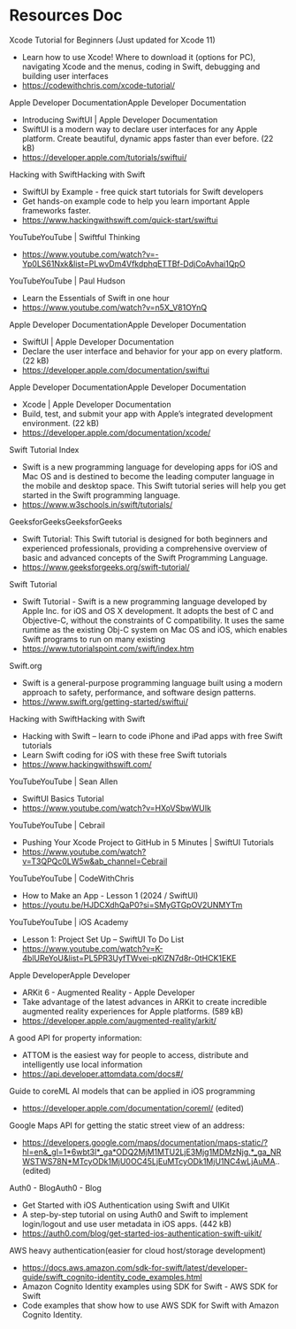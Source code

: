 # Resources Doc


Xcode Tutorial for Beginners (Just updated for Xcode 11)
- Learn how to use Xcode! Where to download it (options for PC), navigating Xcode and the menus, coding in Swift, debugging and building user interfaces
- https://codewithchris.com/xcode-tutorial/


Apple Developer DocumentationApple Developer Documentation
- Introducing SwiftUI | Apple Developer Documentation
- SwiftUI is a modern way to declare user interfaces for any Apple platform. Create beautiful, dynamic apps faster than ever before. (22 kB)
- https://developer.apple.com/tutorials/swiftui/


Hacking with SwiftHacking with Swift
- SwiftUI by Example - free quick start tutorials for Swift developers
- Get hands-on example code to help you learn important Apple frameworks faster.
- https://www.hackingwithswift.com/quick-start/swiftui




YouTubeYouTube | Swiftful Thinking
- https://www.youtube.com/watch?v=-Yp0LS61Nxk&list=PLwvDm4VfkdphqETTBf-DdjCoAvhai1QpO



YouTubeYouTube | Paul Hudson
- Learn the Essentials of Swift in one hour
- https://www.youtube.com/watch?v=n5X_V81OYnQ


Apple Developer DocumentationApple Developer Documentation
- SwiftUI | Apple Developer Documentation
- Declare the user interface and behavior for your app on every platform. (22 kB)
- https://developer.apple.com/documentation/swiftui


Apple Developer DocumentationApple Developer Documentation
- Xcode | Apple Developer Documentation
- Build, test, and submit your app with Apple’s integrated development environment. (22 kB)
- https://developer.apple.com/documentation/xcode/


Swift Tutorial Index
- Swift is a new programming language for developing apps for iOS and Mac OS and is destined to become the leading computer language in the mobile and desktop space. This Swift tutorial series will help you get started in the Swift programming language.
- https://www.w3schools.in/swift/tutorials/


GeeksforGeeksGeeksforGeeks
- Swift Tutorial: This Swift tutorial is designed for both beginners and experienced professionals, providing a comprehensive overview of basic and advanced concepts of the Swift Programming Language.
- https://www.geeksforgeeks.org/swift-tutorial/


Swift Tutorial
- Swift Tutorial - Swift is a new programming language developed by Apple Inc. for iOS and OS X development. It adopts the best of C and Objective-C, without the constraints of C compatibility. It uses the same runtime as the existing Obj-C system on Mac OS and iOS, which enables Swift programs to run on many existing
- https://www.tutorialspoint.com/swift/index.htm




Swift.org
- Swift is a general-purpose programming language built using a modern approach to safety, performance, and software design patterns.
- https://www.swift.org/getting-started/swiftui/




Hacking with SwiftHacking with Swift
- Hacking with Swift – learn to code iPhone and iPad apps with free Swift tutorials
- Learn Swift coding for iOS with these free Swift tutorials
- https://www.hackingwithswift.com/




YouTubeYouTube | Sean Allen
- SwiftUI Basics Tutorial
- https://www.youtube.com/watch?v=HXoVSbwWUIk



YouTubeYouTube | Cebrail
- Pushing Your Xcode Project to GitHub in 5 Minutes | SwiftUI Tutorials
- https://www.youtube.com/watch?v=T3QPQc0LW5w&ab_channel=Cebrail


YouTubeYouTube | CodeWithChris
- How to Make an App - Lesson 1 (2024 / SwiftUI)
- https://youtu.be/HJDCXdhQaP0?si=SMyGTGpOV2UNMYTm



YouTubeYouTube | iOS Academy
- Lesson 1: Project Set Up – SwiftUI To Do List
- https://www.youtube.com/watch?v=K-4blUReYoU&list=PL5PR3UyfTWvei-pKlZN7d8r-0tHCK1EKE


Apple DeveloperApple Developer
- ARKit 6 - Augmented Reality - Apple Developer
- Take advantage of the latest advances in ARKit to create incredible augmented reality experiences for Apple platforms. (589 kB)
- https://developer.apple.com/augmented-reality/arkit/



A good API for property information:
- ATTOM is the easiest way for people to access, distribute and intelligently use local information
- https://api.developer.attomdata.com/docs#/


Guide to coreML AI models that can be applied in iOS programming
- https://developer.apple.com/documentation/coreml/ (edited) 


Google Maps API for getting the static street view of an address:
- https://developers.google.com/maps/documentation/maps-static/?hl=en&_gl=1*6wbt3l*_ga*ODQ2MjM1MTU2LjE3Mjg1MDMzNjg.*_ga_NRWSTWS78N*MTcyODk1MjU0OC45LjEuMTcyODk1MjU1NC4wLjAuMA.. (edited) 



Auth0 - BlogAuth0 - Blog
- Get Started with iOS Authentication using Swift and UIKit
- A step-by-step tutorial on using Auth0 and Swift to implement login/logout and use user metadata in iOS apps. (442 kB)
- https://auth0.com/blog/get-started-ios-authentication-swift-uikit/



AWS heavy authentication(easier for cloud host/storage development)
- https://docs.aws.amazon.com/sdk-for-swift/latest/developer-guide/swift_cognito-identity_code_examples.html
- Amazon Cognito Identity examples using SDK for Swift - AWS SDK for Swift
- Code examples that show how to use AWS SDK for Swift with Amazon Cognito Identity.
